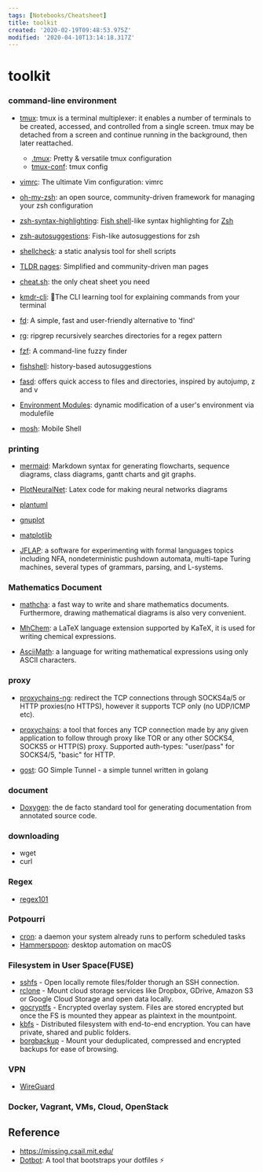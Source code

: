 ```yaml
---
tags: [Notebooks/Cheatsheet]
title: toolkit
created: '2020-02-19T09:48:53.975Z'
modified: '2020-04-10T13:14:18.317Z'
---
```


# toolkit

### command-line environment

- [tmux](https://github.com/tmux/tmux): tmux is a terminal multiplexer: it enables a number of terminals to be created, accessed, and controlled from a single screen. tmux may be detached from a screen and continue running in the background, then later reattached.

  - [.tmux](https://github.com/gpakosz/.tmux): Pretty & versatile tmux configuration
  - [tmux-conf](https://github.com/giorgosioak/tmux-conf#installation): tmux config
- [vimrc](https://github.com/amix/vimrc): The ultimate Vim configuration: vimrc 
- [oh-my-zsh](https://github.com/ohmyzsh/ohmyzsh): an open source, community-driven framework for managing your zsh configuration
- [zsh-syntax-highlighting](https://github.com/zsh-users/zsh-syntax-highlighting): [Fish shell](http://www.fishshell.com/)-like syntax highlighting for [Zsh](http://www.zsh.org/)
- [zsh-autosuggestions](https://github.com/zsh-users/zsh-autosuggestions): Fish-like autosuggestions for zsh
- [shellcheck](https://github.com/koalaman/shellcheck): a static analysis tool for shell scripts
- [TLDR pages](https://tldr.sh/): Simplified and community-driven man pages
- [cheat.sh](https://github.com/chubin/cheat.sh): the only cheat sheet you need
- [kmdr-cli](https://github.com/ediardo/kmdr-cli): 🧠The CLI learning tool for explaining commands from your terminal
- [fd](https://github.com/sharkdp/fd): A simple, fast and user-friendly alternative to 'find'
- [rg](https://github.com/BurntSushi/ripgrep): ripgrep recursively searches directories for a regex pattern
- [fzf](https://github.com/junegunn/fzf):  A command-line fuzzy finder
- [fishshell](https://fishshell.com/): history-based autosuggestions
- [fasd](https://github.com/clvv/fasd): offers quick access to files and directories, inspired by autojump, z and v
- [Environment Modules](https://modules.readthedocs.io/en/latest/): dynamic modification of a user's environment via modulefile
- [mosh](https://github.com/mobile-shell/mosh): Mobile Shell 



### printing

- [mermaid](https://mermaidjs.github.io/#/): Markdown syntax for generating flowcharts, sequence diagrams, class diagrams, gantt charts and git graphs.

- [PlotNeuralNet](https://circleci.com/gh/cornell-zhang/heterocl/tree/master): Latex code for making neural networks diagrams

- [plantuml]()

- [gnuplot]()

- [matplotlib]()

- [JFLAP](http://www.jflap.org/): a software for experimenting with formal languages topics including NFA, nondeterministic pushdown automata, multi-tape Turing machines, several types of grammars, parsing, and L-systems. 

### Mathematics Document

- [mathcha](https://www.mathcha.io/): a fast way to write and share mathematics documents. Furthermore, drawing mathematical diagrams is also very convenient.

- [MhChem]():  a LaTeX language extension supported by KaTeX, it is used for writing chemical expressions.

- [AsciiMath](): a language for writing mathematical expressions using only ASCII characters.

### proxy

- [proxychains-ng](https://github.com/rofl0r/proxychains-ng): redirect the TCP connections through SOCKS4a/5 or HTTP proxies(no HTTPS), however it supports TCP only (no UDP/ICMP etc).

-  [proxychains](https://github.com/haad/proxychains): a tool that forces any TCP connection made by any given application to follow through proxy like TOR or any other SOCKS4, SOCKS5 or HTTP(S) proxy. Supported auth-types: "user/pass" for SOCKS4/5, "basic" for HTTP. 
- [gost](https://github.com/ginuerzh/gost): GO Simple Tunnel - a simple tunnel written in golang



### document

- [Doxygen](http://www.doxygen.nl/): the de facto standard tool for generating documentation from annotated source code.

### downloading

- wget
- curl

### Regex

-  [regex101](https://regex101.com/)

### Potpourri

- [cron](): a daemon your system already runs to perform scheduled tasks
- [Hammerspoon](): desktop automation on macOS



### Filesystem in User Space(FUSE)

- [sshfs](https://github.com/libfuse/sshfs) - Open locally remote files/folder thorugh an SSH connection.
- [rclone](https://rclone.org/commands/rclone_mount/) - Mount cloud storage services like Dropbox, GDrive, Amazon S3 or Google Cloud Storage and open data locally.
- [gocryptfs](https://nuetzlich.net/gocryptfs/) - Encrypted overlay system. Files are stored encrypted but once the FS is mounted they appear as plaintext in the mountpoint.
- [kbfs](https://keybase.io/docs/kbfs) - Distributed filesystem with end-to-end encryption. You can have private, shared and public folders.
- [borgbackup](https://borgbackup.readthedocs.io/en/stable/usage/mount.html) - Mount your deduplicated, compressed and encrypted backups for ease of browsing.



### VPN

- [WireGuard](https://www.wireguard.com/) 



### Docker, Vagrant, VMs, Cloud, OpenStack

## Reference

- https://missing.csail.mit.edu/
- [Dotbot](https://github.com/anishathalye/dotbot): A tool that bootstraps your dotfiles ⚡️
